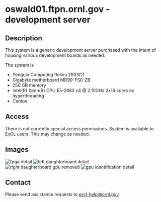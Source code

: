 # oswald01.ftpn.ornl.gov - development server

## Description

This system is a generic development server purchased with the intent of
housing various development boards as needed.

The system is
*  Penguin Computing Relion 2903GT
*  Gigabyte motherboard MD90-FS0-ZB
*  256 GB memory
*  Intel(R) Xeon(R) CPU E5-2683 v4 @ 2.10GHz  2x16 cores no hyperthreading
* Centos

## Access

There is not currently special access permissions.   System is available
to ExCL users.  This may change as needed.

## Images

![fpga detail](https://github.com/RelativePrime/excl-user-docs/raw/master/hosts/images/20190607_154604.jpg "fpga detail")
![left daughterboard detail](https://github.com/RelativePrime/excl-user-docs/raw/master/hosts/images/20190607_154621.jpg "left daughterboard detail")
![right daughterboard gpu removed ](https://github.com/RelativePrime/excl-user-docs/raw/master/hosts/images/20190607_155804.jpg "right daughterboard gpu removed")
![gpu identification detail](https://github.com/RelativePrime/excl-user-docs/raw/master/hosts/images/20190607_153811.jpg "gpu identification detail")


## Contact
Please send assistance requests to excl-help@ornl.gov.
